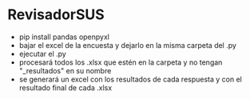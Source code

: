 # RevisadorSUS
- pip install pandas openpyxl
- bajar el excel de la encuesta y dejarlo en la misma carpeta del .py
- ejecutar el .py
- procesará todos los .xlsx que estén en la carpeta y no tengan "_resultados" en su nombre
- se generará un excel con los resultados de cada respuesta y con el resultado final de cada .xlsx
